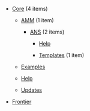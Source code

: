 - [Core](/docs/Core/README.md) <span class="item-count">(4 items)</span>

  - [AMM](/docs/Core/AMM/README.md) <span class="item-count">(1 item)</span>

    - [ANS](/docs/Core/AMM/ANS/README.md) <span class="item-count">(2 items)</span>

      - [Help](/docs/Core/AMM/ANS/Help.md) 

      - [Templates](/docs/Core/AMM/ANS/Templates/README.md) <span class="item-count">(1 item)</span>

  - [Examples](/docs/Core/Examples.md) 

  - [Help](/docs/Core/Help.md) 

  - [Updates](/docs/Core/Updates.md) 

- [Frontier](/docs/Frontier/README.md) 

